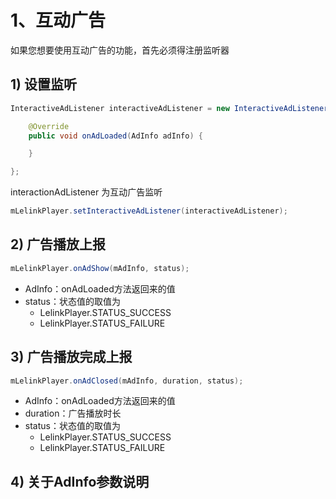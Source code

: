 # 1、互动广告
如果您想要使用互动广告的功能，首先必须得注册监听器

## 1) 设置监听
```java
InteractiveAdListener interactiveAdListener = new InteractiveAdListener() {

    @Override
    public void onAdLoaded(AdInfo adInfo) {

    }

};
```
interactionAdListener 为互动广告监听
```java
mLelinkPlayer.setInteractiveAdListener(interactiveAdListener);
```

## 2) 广告播放上报
```java
mLelinkPlayer.onAdShow(mAdInfo, status);
```
- AdInfo：onAdLoaded方法返回来的值
- status：状态值的取值为
    - LelinkPlayer.STATUS_SUCCESS
    - LelinkPlayer.STATUS_FAILURE

## 3) 广告播放完成上报
```java
mLelinkPlayer.onAdClosed(mAdInfo, duration, status);
```
- AdInfo：onAdLoaded方法返回来的值
- duration：广告播放时长
- status：状态值的取值为
    - LelinkPlayer.STATUS_SUCCESS
    - LelinkPlayer.STATUS_FAILURE

## 4) 关于AdInfo参数说明